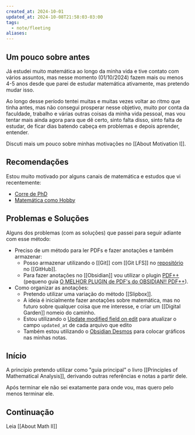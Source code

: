 ```yaml
---
created_at: 2024-10-01
updated_at: 2024-10-08T21:58:03-03:00
tags:
  - note/fleeting
aliases:
---
```

## Um pouco sobre antes

Já estudei muito matemática ao longo da minha vida e tive contato com vários assuntos, mas nesse momento (01/10/2024) fazem mais ou menos 4-5 anos desde que parei de estudar matemática ativamente, mas pretendo mudar isso.

Ao longo desse período tentei muitas e muitas vezes voltar ao ritmo que tinha antes, mas não consegui prosperar nesse objetivo, muito por conta da faculdade, trabalho e várias outras coisas da minha vida pessoal, mas vou tentar mais ainda agora para que dê certo, sinto falta disso, sinto falta de estudar, de ficar dias batendo cabeça em problemas e depois aprender, entender.

Discuti mais um pouco sobre minhas motivações no [[About Motivation I]].

## Recomendações

Estou muito motivado por alguns canais de matemática e estudos que vi recentemente:

- [Corre de PhD](https://www.youtube.com/@Corredephd)
- [Matemática como Hobby](https://www.youtube.com/@matematicaHobby)

## Problemas e Soluções

Alguns dos problemas (com as soluções) que passei para seguir adiante com esse método:

- Preciso de um método para ler PDFs e fazer anotações e também armazenar:
	- Posso armazenar utilizando o [[Git]] com [[Git LFS]] no [repositório](https://github.com/dreisss/garden) no [[GitHub]].
	- Para fazer anotações no [[Obsidian]] vou utilizar o plugin [PDF++](https://github.com/RyotaUshio/obsidian-pdf-plus) (pequeno guia [O MELHOR PLUGIN de PDF's do OBSIDIAN!! PDF++](https://www.youtube.com/watch?v=c2zz2gHU_Wo)).
- Como organizar as anotações:
	- Pretendo utilizar uma variação do método [[Slipbox]].
	- A ideia é inicialmente fazer anotações sobre matemática, mas no futuro sobre qualquer coisa que me interesse, e criar um [[Digital Garden]] nomeio do caminho.
	- Estou utilizando o [Update modified field on edit](https://github.com/alangrainger/obsidian-frontmatter-modified-date) para atualizar o campo `updated_at` de cada arquivo que edito
	- Também estou utilizando o [Obsidian Desmos](https://github.com/Nigecat/obsidian-desmos) para colocar gráficos nas minhas notas.
	
## Início

A principio pretendo utilizar como "guia principal" o livro [[Principles of Mathematical Analysis]], derivando outras referências e notas a partir dele.

Após terminar ele não sei exatamente para onde vou, mas quero pelo menos terminar ele.

## Continuação

Leia [[About Math II]]
